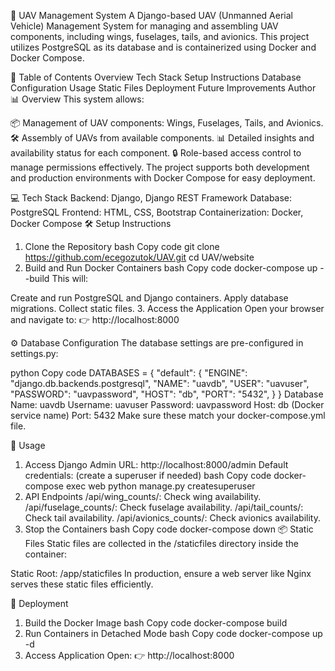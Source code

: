 🚀 UAV Management System
A Django-based UAV (Unmanned Aerial Vehicle) Management System for managing and assembling UAV components, including wings, fuselages, tails, and avionics. This project utilizes PostgreSQL as its database and is containerized using Docker and Docker Compose.

📑 Table of Contents
Overview
Tech Stack
Setup Instructions
Database Configuration
Usage
Static Files
Deployment
Future Improvements
Author
📊 Overview
This system allows:

📦 Management of UAV components: Wings, Fuselages, Tails, and Avionics.
🛠️ Assembly of UAVs from available components.
📊 Detailed insights and availability status for each component.
🔒 Role-based access control to manage permissions effectively.
The project supports both development and production environments with Docker Compose for easy deployment.

💻 Tech Stack
Backend: Django, Django REST Framework
Database: PostgreSQL
Frontend: HTML, CSS, Bootstrap
Containerization: Docker, Docker Compose
🛠️ Setup Instructions
1. Clone the Repository
bash
Copy code
git clone https://github.com/ecegozutok/UAV.git
cd UAV/website
2. Build and Run Docker Containers
bash
Copy code
docker-compose up --build
This will:

Create and run PostgreSQL and Django containers.
Apply database migrations.
Collect static files.
3. Access the Application
Open your browser and navigate to:
👉 http://localhost:8000

⚙️ Database Configuration
The database settings are pre-configured in settings.py:

python
Copy code
DATABASES = {
    "default": {
        "ENGINE": "django.db.backends.postgresql",
        "NAME": "uavdb",
        "USER": "uavuser",
        "PASSWORD": "uavpassword",
        "HOST": "db",
        "PORT": "5432",
    }
}
Database Name: uavdb
Username: uavuser
Password: uavpassword
Host: db (Docker service name)
Port: 5432
Make sure these match your docker-compose.yml file.

🚀 Usage
1. Access Django Admin
URL: http://localhost:8000/admin
Default credentials: (create a superuser if needed)
bash
Copy code
docker-compose exec web python manage.py createsuperuser
2. API Endpoints
/api/wing_counts/: Check wing availability.
/api/fuselage_counts/: Check fuselage availability.
/api/tail_counts/: Check tail availability.
/api/avionics_counts/: Check avionics availability.
3. Stop the Containers
bash
Copy code
docker-compose down
📦 Static Files
Static files are collected in the /staticfiles directory inside the container:

Static Root: /app/staticfiles
In production, ensure a web server like Nginx serves these static files efficiently.

🚀 Deployment
1. Build the Docker Image
bash
Copy code
docker-compose build
2. Run Containers in Detached Mode
bash
Copy code
docker-compose up -d
3. Access Application
Open:
👉 http://localhost:8000

